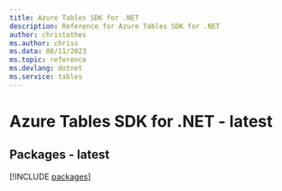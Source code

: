 ```yaml
---
title: Azure Tables SDK for .NET
description: Reference for Azure Tables SDK for .NET
author: christothes
ms.author: chriss
ms.data: 08/11/2023
ms.topic: reference
ms.devlang: dotnet
ms.service: tables
---
```

# Azure Tables SDK for .NET - latest
## Packages - latest
[!INCLUDE [packages](tables-index.md)]